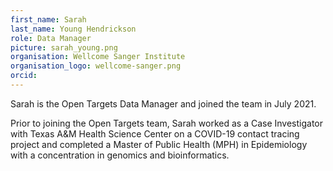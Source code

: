 ```yaml
---
first_name: Sarah
last_name: Young Hendrickson
role: Data Manager
picture: sarah_young.png
organisation: Wellcome Sanger Institute
organisation_logo: wellcome-sanger.png
orcid: 
---
```


Sarah is the Open Targets Data Manager and joined the team in July 2021. 

Prior to joining the Open Targets team, Sarah worked as a Case Investigator with Texas A&M Health Science Center on a COVID-19 contact tracing project and
completed a Master of Public Health (MPH) in Epidemiology with a concentration in genomics and bioinformatics.
